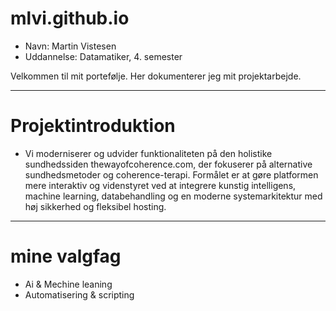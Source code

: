 # mlvi.github.io
- Navn: Martin Vistesen
- Uddannelse: Datamatiker, 4. semester

Velkommen til mit portefølje.
Her dokumenterer jeg mit projektarbejde.

---

# Projektintroduktion
- Vi moderniserer og udvider funktionaliteten på den holistike sundhedssiden thewayofcoherence.com, der fokuserer på alternative sundhedsmetoder og coherence-terapi. Formålet er at gøre platformen mere interaktiv og videnstyret ved at integrere kunstig intelligens, machine learning, databehandling og en moderne systemarkitektur med høj sikkerhed og fleksibel hosting.

---

# mine valgfag

- Ai & Mechine leaning
- Automatisering & scripting
